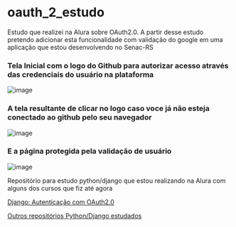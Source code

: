 # oauth_2_estudo

Estudo que realizei na Alura sobre OAuth2.0. A partir desse estudo pretendo adicionar esta funcionalidade com validação do google em uma aplicação que estou desenvolvendo
no Senac-RS 

### Tela Inicial com o logo do Github para autorizar acesso através das credenciais do usuário na plataforma
![image](https://github.com/user-attachments/assets/6fab64a9-c552-4b23-8b5d-7ecdaf47568f)

### A tela resultante de clicar no logo caso voce já não esteja conectado ao github pelo seu navegador
![image](https://github.com/user-attachments/assets/35b33eeb-19d1-433f-b7aa-25de4ae2aa44)

### E a página protegida pela validação de usuário
![image](https://github.com/user-attachments/assets/a007831f-a023-4f33-bc3f-14463daafe80)



Repositório para estudo python/django que estou realizando na Alura com alguns dos cursos que fiz até agora


[Django: Autenticação com OAuth2.0](https://cursos.alura.com.br/course/django-autenticacao-oauth2-0)



[Outros repositórios Python/Django estudados](https://github.com/ronaldodeschain/python_alura)
